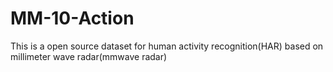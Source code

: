 # MM-10-Action
This is a open source dataset for human activity recognition(HAR) based on millimeter wave radar(mmwave radar)
